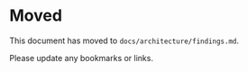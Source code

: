 # Moved

This document has moved to `docs/architecture/findings.md`.

Please update any bookmarks or links.